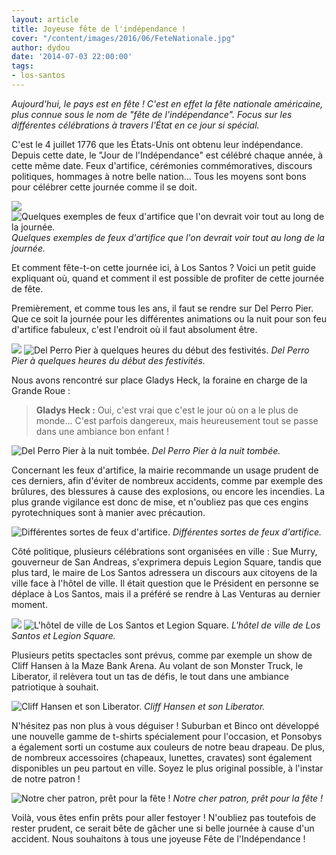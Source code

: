 ```yaml
---
layout: article
title: Joyeuse fête de l'indépendance !
cover: "/content/images/2016/06/FeteNationale.jpg"
author: dydou
date: '2014-07-03 22:00:00'
tags:
- los-santos
---
```


_Aujourd'hui, le pays est en fête ! C'est en effet la fête nationale américaine, plus connue sous le nom de "fête de l'indépendance". Focus sur les différentes célébrations à travers l'État en ce jour si spécial._

C'est le 4 juillet 1776 que les États-Unis ont obtenu leur indépendance. Depuis cette date, le "Jour de l'Indépendance" est célébré chaque année, à cette même date. Feux d'artifice, cérémonies commémoratives, discours politiques, hommages à notre belle nation... Tous les moyens sont bons pour célébrer cette journée comme il se doit.

![](/content/images/2016/06/FeteNationale5.jpg)
![Quelques exemples de feux d'artifice que l'on devrait voir tout au long de la journée.](/content/images/2016/06/FeteNationale8.jpg)
_Quelques exemples de feux d'artifice que l'on devrait voir tout au long de la journée._

Et comment fête-t-on cette journée ici, à Los Santos ? Voici un petit guide expliquant où, quand et comment il est possible de profiter de cette journée de fête.

Premièrement, et comme tous les ans, il faut se rendre sur Del Perro Pier. Que ce soit la journée pour les différentes animations ou la nuit pour son feu d'artifice fabuleux, c'est l'endroit où il faut absolument être.

![](/content/images/2016/06/FeteNationale2.jpg)
![Del Perro Pier à quelques heures du début des festivités.](/content/images/2016/06/FeteNationale3.jpg)
_Del Perro Pier à quelques heures du début des festivités._

Nous avons rencontré sur place Gladys Heck, la foraine en charge de la Grande Roue :

> **Gladys Heck :** Oui, c'est vrai que c'est le jour où on a le plus de monde... C'est parfois dangereux, mais heureusement tout se passe dans une ambiance bon enfant !

![Del Perro Pier à la nuit tombée.](/content/images/2016/06/FeteNationale4.jpg)
_Del Perro Pier à la nuit tombée._

Concernant les feux d'artifice, la mairie recommande un usage prudent de ces derniers, afin d'éviter de nombreux accidents, comme par exemple des brûlures, des blessures à cause des explosions, ou encore les incendies. La plus grande vigilance est donc de mise, et n'oubliez pas que ces engins pyrotechniques sont à manier avec précaution.

![Différentes sortes de feux d'artifice.](/content/images/2016/06/FeteNationale6.jpg)
_Différentes sortes de feux d'artifice._

Côté politique, plusieurs célébrations sont organisées en ville : Sue Murry, gouverneur de San Andreas, s'exprimera depuis Legion Square, tandis que plus tard, le maire de Los Santos adressera un discours aux citoyens de la ville face à l'hôtel de ville. Il était question que le Président en personne se déplace à Los Santos, mais il a préféré se rendre à Las Venturas au dernier moment.

![](/content/images/2016/06/FeteNationale10.jpg)
![L'hôtel de ville de Los Santos et Legion Square.](/content/images/2016/06/FeteNationale11.jpg)
_L'hôtel de ville de Los Santos et Legion Square._

Plusieurs petits spectacles sont prévus, comme par exemple un show de Cliff Hansen à la Maze Bank Arena. Au volant de son Monster Truck, le Liberator, il relèvera tout un tas de défis, le tout dans une ambiance patriotique à souhait.

![Cliff Hansen et son Liberator.](/content/images/2016/06/FeteNationale7.jpg)
_Cliff Hansen et son Liberator._

N'hésitez pas non plus à vous déguiser ! Suburban et Binco ont développé une nouvelle gamme de t-shirts spécialement pour l'occasion, et Ponsobys a également sorti un costume aux couleurs de notre beau drapeau. De plus, de nombreux accessoires (chapeaux, lunettes, cravates) sont également disponibles un peu partout en ville. Soyez le plus original possible, à l'instar de notre patron !

![Notre cher patron, prêt pour la fête !](/content/images/2016/06/FeteNationale9.jpg)
_Notre cher patron, prêt pour la fête !_

Voilà, vous êtes enfin prêts pour aller festoyer ! N'oubliez pas toutefois de rester prudent, ce serait bête de gâcher une si belle journée à cause d'un accident. Nous souhaitons à tous une joyeuse Fête de l'Indépendance !

<!--kg-card-end: markdown-->
